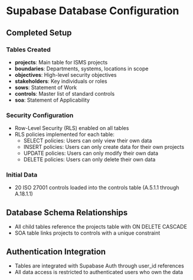 # Supabase Database Configuration

## Completed Setup

### Tables Created
- **projects**: Main table for ISMS projects
- **boundaries**: Departments, systems, locations in scope
- **objectives**: High-level security objectives
- **stakeholders**: Key individuals or roles
- **sows**: Statement of Work
- **controls**: Master list of standard controls
- **soa**: Statement of Applicability

### Security Configuration
- Row-Level Security (RLS) enabled on all tables
- RLS policies implemented for each table:
  - SELECT policies: Users can only view their own data
  - INSERT policies: Users can only create data for their own projects
  - UPDATE policies: Users can only modify their own data
  - DELETE policies: Users can only delete their own data

### Initial Data
- 20 ISO 27001 controls loaded into the controls table (A.5.1.1 through A.18.1.1)

## Database Schema Relationships
- All child tables reference the projects table with ON DELETE CASCADE
- SOA table links projects to controls with a unique constraint

## Authentication Integration
- Tables are integrated with Supabase Auth through user_id references
- All data access is restricted to authenticated users who own the data
